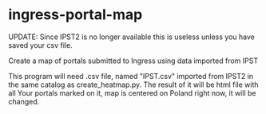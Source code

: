 # ingress-portal-map

UPDATE:
Since IPST2 is no longer available this is useless unless you have saved your csv file.

Create a map of portals submitted to Ingress using data imported from IPST

This program will need .csv file, named "IPST.csv" imported from IPST2 in the same catalog as create_heatmap.py.
The result of it will be html file with all Your portals marked on it, map is centered on Poland right now, it will be changed.
